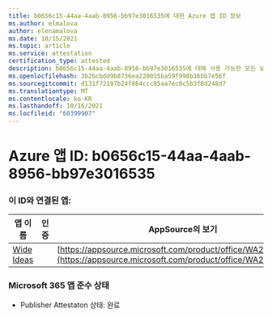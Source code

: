 ```yaml
---
title: b0656c15-44aa-4aab-8956-bb97e3016535에 대한 Azure 앱 ID 정보
ms.author: elmalova
author: elenamalova
ms.date: 10/15/2021
ms.topic: article
ms.service: attestation
certification_type: attested
description: b0656c15-44aa-4aab-8956-bb97e3016535에 대해 사용 가능한 모든 보안 및 규정 준수 정보입니다.
ms.openlocfilehash: 3b2bcbdd9b8736ea220015ba59f998b36bb7e56f
ms.sourcegitcommit: d131f72197b24f864ccc85aa7ec0c5b3f8d248d7
ms.translationtype: MT
ms.contentlocale: ko-KR
ms.lasthandoff: 10/16/2021
ms.locfileid: "60399907"
---
```

# <a name="azure-app-id-b0656c15-44aa-4aab-8956-bb97e3016535"></a>Azure 앱 ID: b0656c15-44aa-4aab-8956-bb97e3016535


### <a name="apps-associated-with-this-id"></a>이 ID와 연결된 앱:
| **앱 이름** | **인증** | **AppSource의 보기** |
|--------------|---------------|-----------------------|
| [Wide Ideas](https://docs.microsoft.com/microsoft-365-app-certification/forward/WA200000819) |  | [https://appsource.microsoft.com/product/office/WA200000819](https://appsource.microsoft.com/product/office/WA200000819) |

### <a name="microsoft-365-app-compliance-status"></a>Microsoft 365 앱 준수 상태
- Publisher Attestaton 상태: 완료
